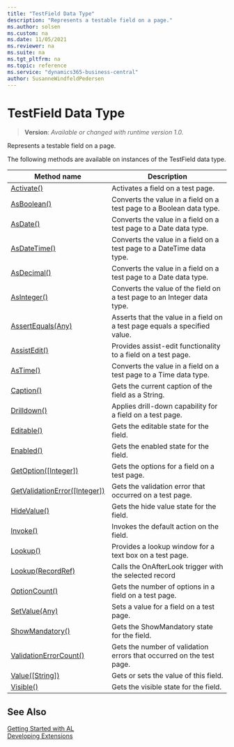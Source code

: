 ```yaml
---
title: "TestField Data Type"
description: "Represents a testable field on a page."
ms.author: solsen
ms.custom: na
ms.date: 11/05/2021
ms.reviewer: na
ms.suite: na
ms.tgt_pltfrm: na
ms.topic: reference
ms.service: "dynamics365-business-central"
author: SusanneWindfeldPedersen
---
```

[//]: # (START>DO_NOT_EDIT)
[//]: # (IMPORTANT:Do not edit any of the content between here and the END>DO_NOT_EDIT.)
[//]: # (Any modifications should be made in the .xml files in the ModernDev repo.)
# TestField Data Type
> **Version**: _Available or changed with runtime version 1.0._

Represents a testable field on a page.



The following methods are available on instances of the TestField data type.

|Method name|Description|
|-----------|-----------|
|[Activate()](testfield-activate-method.md)|Activates a field on a test page.|
|[AsBoolean()](testfield-asboolean-method.md)|Converts the value in a field on a test page to a Boolean data type.|
|[AsDate()](testfield-asdate-method.md)|Converts the value in a field on a test page to a Date data type.|
|[AsDateTime()](testfield-asdatetime-method.md)|Converts the value in a field on a test page to a DateTime data type.|
|[AsDecimal()](testfield-asdecimal-method.md)|Converts the value in a field on a test page to a Date data type.|
|[AsInteger()](testfield-asinteger-method.md)|Converts the value of the field on a test page to an Integer data type.|
|[AssertEquals(Any)](testfield-assertequals-method.md)|Asserts that the value in a field on a test page equals a specified value.|
|[AssistEdit()](testfield-assistedit-method.md)|Provides assist-edit functionality to a field on a test page.|
|[AsTime()](testfield-astime-method.md)|Converts the value in a field on a test page to a Time data type.|
|[Caption()](testfield-caption-method.md)|Gets the current caption of the field as a String.|
|[Drilldown()](testfield-drilldown-method.md)|Applies drill-down capability for a field on a test page.|
|[Editable()](testfield-editable-method.md)|Gets the editable state for the field.|
|[Enabled()](testfield-enabled-method.md)|Gets the enabled state for the field.|
|[GetOption([Integer])](testfield-getoption-method.md)|Gets the options for a field on a test page.|
|[GetValidationError([Integer])](testfield-getvalidationerror-method.md)|Gets the validation error that occurred on a test page.|
|[HideValue()](testfield-hidevalue-method.md)|Gets the hide value state for the field.|
|[Invoke()](testfield-invoke-method.md)|Invokes the default action on the field.|
|[Lookup()](testfield-lookup--method.md)|Provides a lookup window for a text box on a test page.|
|[Lookup(RecordRef)](testfield-lookup-recordref-method.md)|Calls the OnAfterLook trigger with the selected record|
|[OptionCount()](testfield-optioncount-method.md)|Gets the number of options in a field on a test page.|
|[SetValue(Any)](testfield-setvalue-method.md)|Sets a value for a field on a test page.|
|[ShowMandatory()](testfield-showmandatory-method.md)|Gets the ShowMandatory state for the field.|
|[ValidationErrorCount()](testfield-validationerrorcount-method.md)|Gets the number of validation errors that occurred on the test page.|
|[Value([String])](testfield-value-method.md)|Gets or sets the value of this field.|
|[Visible()](testfield-visible-method.md)|Gets the visible state for the field.|

[//]: # (IMPORTANT: END>DO_NOT_EDIT)
## See Also  
[Getting Started with AL](../../devenv-get-started.md)  
[Developing Extensions](../../devenv-dev-overview.md)  